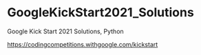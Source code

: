 # GoogleKickStart2021_Solutions
Google Kick Start 2021 Solutions, Python

https://codingcompetitions.withgoogle.com/kickstart
